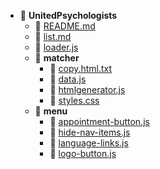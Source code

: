- 📂 __UnitedPsychologists__
   - 📄 [README.md](README.md)
   - 📄 [list.md](list.md)
   - 📄 [loader.js](loader.js)
   - 📂 __matcher__
     - 📄 [copy.html.txt](matcher/copy.html.txt)
     - 📄 [data.js](matcher/data.js)
     - 📄 [htmlgenerator.js](matcher/htmlgenerator.js)
     - 📄 [styles.css](matcher/styles.css)
   - 📂 __menu__
     - 📄 [appointment\-button.js](menu/appointment-button.js)
     - 📄 [hide\-nav\-items.js](menu/hide-nav-items.js)
     - 📄 [language\-links.js](menu/language-links.js)
     - 📄 [logo\-button.js](menu/logo-button.js)

